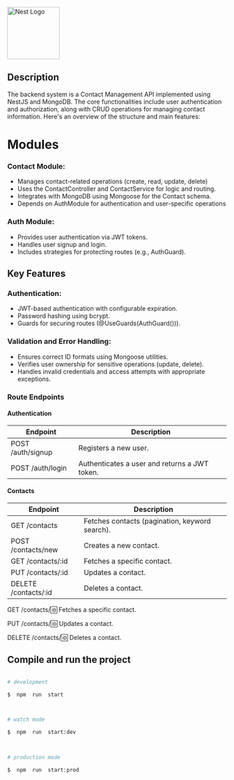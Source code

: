 
<p  align="center">

<a  href="http://nestjs.com/"  target="blank"><img  src="https://nestjs.com/img/logo-small.svg"  width="120"  alt="Nest Logo"  /></a>

</p>

  

## Description

  

The backend system is a Contact Management API implemented using NestJS and MongoDB. The core functionalities include user authentication and authorization, along with CRUD operations for managing contact information. Here's an overview of the structure and main features:

# Modules

  

### Contact Module:

 - Manages contact-related operations (create, read, update, delete)
 - Uses the ContactController and ContactService for logic and routing.
 - Integrates with MongoDB using Mongoose for the Contact schema.
-  Depends on AuthModule for authentication and user-specific operations

### Auth Module:

- Provides user authentication via JWT tokens.
- Handles user signup and login.
- Includes strategies for protecting routes (e.g., AuthGuard).

 

## Key Features

### Authentication:

- JWT-based authentication with configurable expiration.
- Password hashing using bcrypt.
- Guards for securing routes (@UseGuards(AuthGuard())).
    

### Validation and Error Handling:
- Ensures correct ID formats using Mongoose utilities.
- Verifies user ownership for sensitive operations (update, delete).
- Handles invalid credentials and access attempts with appropriate exceptions.

### Route Endpoints

#### Authentication
| Endpoint | Description |
|--|--|
| POST /auth/signup | Registers a new user. |
| POST /auth/login | Authenticates a user and returns a JWT token. |

#### Contacts 
| Endpoint | Description |
|--|--|
| GET /contacts | Fetches contacts (pagination, keyword search). |
| POST /contacts/new | Creates a new contact. |
| GET /contacts/:id | Fetches a specific contact. |
| PUT /contacts/:id | Updates a contact. |
| DELETE /contacts/:id | Deletes a contact. |



GET /contacts/:id: Fetches a specific contact.

PUT /contacts/:id: Updates a contact.

DELETE /contacts/:id: Deletes a contact.

  
  

## Compile and run the project

  

```bash

# development

$  npm  run  start

  

# watch mode

$  npm  run  start:dev

  

# production mode

$  npm  run  start:prod

```
